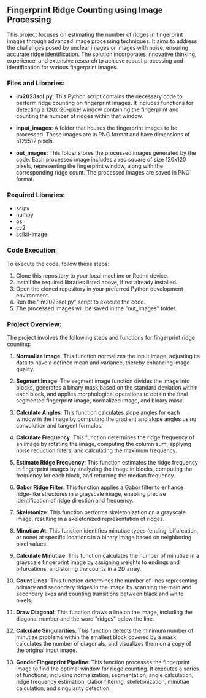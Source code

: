 ## Fingerprint Ridge Counting using Image Processing

This project focuses on estimating the number of ridges in fingerprint images through advanced image processing techniques. It aims to address the challenges posed by unclear images or images with noise, ensuring accurate ridge identification. The solution incorporates innovative thinking, experience, and extensive research to achieve robust processing and identification for various fingerprint images.

### Files and Libraries:

- **im2023sol.py**: This Python script contains the necessary code to perform ridge counting on fingerprint images. It includes functions for detecting a 120x120-pixel window containing the fingerprint and counting the number of ridges within that window.

- **input_images**: A folder that houses the fingerprint images to be processed. These images are in PNG format and have dimensions of 512x512 pixels.

- **out_images**: This folder stores the processed images generated by the code. Each processed image includes a red square of size 120x120 pixels, representing the fingerprint window, along with the corresponding ridge count. The processed images are saved in PNG format.

### Required Libraries:

- scipy
- numpy
- os
- cv2
- scikit-image

### Code Execution:

To execute the code, follow these steps:

1. Clone this repository to your local machine or Redmi device.
2. Install the required libraries listed above, if not already installed.
3. Open the cloned repository in your preferred Python development environment.
4. Run the "im2023sol.py" script to execute the code.
5. The processed images will be saved in the "out_images" folder.

### Project Overview:

The project involves the following steps and functions for fingerprint ridge counting:

1. **Normalize Image**: This function normalizes the input image, adjusting its data to have a defined mean and variance, thereby enhancing image quality.

2. **Segment Image**: The segment image function divides the image into blocks, generates a binary mask based on the standard deviation within each block, and applies morphological operations to obtain the final segmented fingerprint image, normalized image, and binary mask.

3. **Calculate Angles**: This function calculates slope angles for each window in the image by computing the gradient and slope angles using convolution and tangent formulas.

4. **Calculate Frequency**: This function determines the ridge frequency of an image by rotating the image, computing the column sum, applying noise reduction filters, and calculating the maximum frequency.

5. **Estimate Ridge Frequency**: This function estimates the ridge frequency in fingerprint images by analyzing the image in blocks, computing the frequency for each block, and returning the median frequency.

6. **Gabor Ridge Filter**: This function applies a Gabor filter to enhance ridge-like structures in a grayscale image, enabling precise identification of ridge direction and frequency.

7. **Skeletonize**: This function performs skeletonization on a grayscale image, resulting in a skeletonized representation of ridges.

8. **Minutiae At**: This function identifies minutiae types (ending, bifurcation, or none) at specific locations in a binary image based on neighboring pixel values.

9. **Calculate Minutiae**: This function calculates the number of minutiae in a grayscale fingerprint image by assigning weights to endings and bifurcations, and storing the counts in a 2D array.

10. **Count Lines**: This function determines the number of lines representing primary and secondary ridges in the image by scanning the main and secondary axes and counting transitions between black and white pixels.

11. **Draw Diagonal**: This function draws a line on the image, including the diagonal number and the word "ridges" below the line.

12. **Calculate Singularities**: This function detects the minimum number of minutiae problems within the smallest block covered by a mask, calculates the number of diagonals, and visualizes them on a copy of the original input image.

13. **Gender Fingerprint Pipeline**: This function processes the fingerprint image to find the optimal window for ridge counting. It executes a series of functions, including normalization, segmentation, angle calculation, ridge frequency estimation, Gabor filtering, skeletonization, minutiae calculation, and singularity detection.

